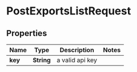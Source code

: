 

# PostExportsListRequest


## Properties

| Name | Type | Description | Notes |
|------------ | ------------- | ------------- | -------------|
|**key** | **String** | a valid api key |  |



